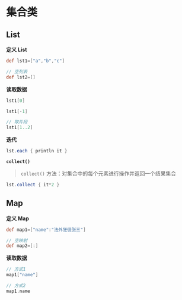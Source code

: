 # 集合类

## List

**定义 List**

```groovy
def lst1=["a","b","c"]

// 空列表
def lst2=[]
```

**读取数据**

```groovy
lst1[0]

lst1[-1]

// 取片段
lst1[1..2]
```

**迭代**

```groovy
lst.each { println it }
```

**`collect()`**

> `collect()` 方法：对集合中的每个元素进行操作并返回一个结果集合

```groovy
lst.collect { it*2 }
```

## Map

**定义 Map**

```groovy
def map1=["name":"法外狂徒张三"]

// 空映射
def map2=[:]
```

**读取数据**

```groovy
// 方式1
map1["name"]

// 方式2
map1.name
```
